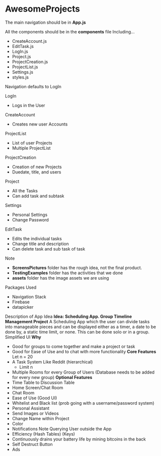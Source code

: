 # AwesomeProjects

The main navigation should be in **App.js**

All the components should be in the **components** file
Including...
- CreateAccount.js
- EditTask.js
- LogIn.js
- Project.js
- ProjectCreation.js
- ProjectList.js
- Settings.js
- styles.js

Navigation defaults to LogIn

LogIn
- Logs in the User

CreateAccount
- Creates new user Accounts

ProjectList
- List of user Projects
- Multiple ProjectList

ProjectCreation
- Creation of new Projects
- Duedate, title, and users

Project
- All the Tasks
- Can add task and subtask

Settings 
- Personal Settings 
- Change Password

EditTask
- Edits the individual tasks
- Change title and description
- Can delete task and sub task of task

Note 
- **ScreensPictures** folder has the rough idea, not the final product.
- **TestingExamples** folder has the activities that we done
- **assets** folder has the image assets we are using

Packages Used
- Navigation Stack
- Firebase
- datapicker


Description of App Idea
**Idea: Scheduling App. Group Timeline Management Project**
A Scheduling App which the user can divide tasks into manageable pieces and can be displayed either as a timer, a date to be done by, a static time limit, or none. This can be done solo or in a group. Simplified UI
**Why**
- Good for groups to come together and make a project or task
- Good for Ease of Use and to chat with more functionality
**Core Features**
 Let n = 20
- A Task System Like Reddit (hierarchical) 
    - Limit n
- Multiple Rooms for every Group of Users (Database needs to be added for every new group)
**Optional Features**
- Time Table to Discussion Table
- Home Screen/Chat Room
- Chat Room
- Ease of Use (Good UI)
- Whitelist and Black list (prob going with a username/password system)
- Personal Assistant 
- Send Images or Videos
- Change Name within Project
- Color
- Notifications 
    Note Querying User outside the App 
- Efficiency (Hash Tables) (Keys)
- Continuously drains your battery life by mining bitcoins in the back
- Self Destruct Button
- Ads
